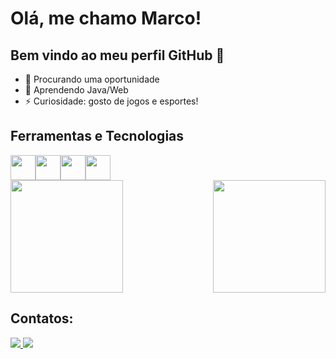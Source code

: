# Olá, me chamo Marco! 
## Bem vindo ao meu perfil GitHub 👋
- 🔭 Procurando uma oportunidade  
- 🌱 Aprendendo Java/Web  
- ⚡ Curiosidade: gosto de jogos e esportes!

## Ferramentas e Tecnologias  
<div>
<img loading="lazy" src="https://cdn.jsdelivr.net/gh/devicons/devicon/icons/git/git-original.svg" width="40" height="40"/><img loading="lazy" src="https://cdn.jsdelivr.net/gh/devicons/devicon@latest/icons/java/java-original.svg" width="40" height="40"/><img loading="lazy" src="https://cdn.jsdelivr.net/gh/devicons/devicon@latest/icons/spring/spring-original.svg" width="40" height="40"/><img loading="lazy" src="https://cdn.jsdelivr.net/gh/devicons/devicon@latest/icons/postman/postman-original.svg" width="40" height="40"/>
<div>
 
<div align="center" style="display: flex; justify-content: space-between; gap: 20px; width: 100%;">
  <img loading="lazy" height="180em" src="https://github-readme-stats.vercel.app/api/top-langs/?username=UMarcoSilva&layout=compact&langs_count=7&theme=github_dark"/>
  <img height="180em" src="https://github-readme-stats.vercel.app/api?username=UMarcoSilva&show_icons=true&theme=github_dark&include_all_commits=true&count_private=true"/>
</div>

## Contatos:
<div>
  <a href="https://www.instagram.com/umarco_silva/" target="_blank">
    <img loading="lazy" src="https://img.shields.io/badge/-Instagram-%23E4405F?style=for-the-badge&logo=instagram&logoColor=white" target="_blank">
  </a>
  <a href="https://www.linkedin.com/in/marco-antônio-dias-da-silva" target="_blank">
    <img loading="lazy" src="https://img.shields.io/badge/-LinkedIn-%230077B5?style=for-the-badge&logo=linkedin&logoColor=white" target="_blank">
  </a>
</div>
